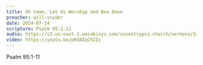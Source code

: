 ```yaml
---
title: Oh Come, Let Us Worship and Bow Down
preacher: will-snyder
date: 2024-07-14
scripture: Psalm 95:1-11
audio: https://s3.us-east-1.wasabisys.com/coventrypca.church/sermons/24.07.14A%20Oh%20Come,%20Let%20Us%20Worship%20and%20Bow%20Down%20-%20Will%20Snyder.mp3
video: https://youtu.be/pKUAIqChZIs
---
```

Psalm 95:1-11